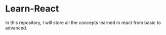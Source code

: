# Learn-React
In this repository, I will store all the concepts learned in react from basic to advanced.
